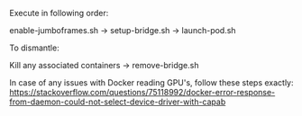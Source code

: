 Execute in following order:

enable-jumboframes.sh -> setup-bridge.sh -> launch-pod.sh


To dismantle:

Kill any associated containers -> remove-bridge.sh

In case of any issues with Docker reading GPU's, follow these steps exactly:
https://stackoverflow.com/questions/75118992/docker-error-response-from-daemon-could-not-select-device-driver-with-capab

